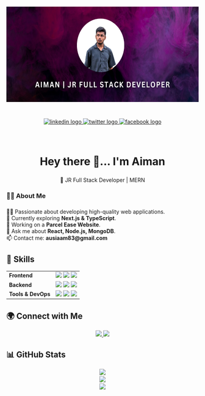 <br clear="both">

<div align="center">
  <img height="250" src="https://raw.githubusercontent.com/Aiman03-del/assets/refs/heads/main/assets/Banner.png"  />
</div>

###

<br clear="both">

<div align="center">
  <a href="https://www.linkedin.com/in/au-siaam-721011204/" target="_blank">
    <img src="https://img.shields.io/static/v1?message=LinkedIn&logo=linkedin&label=&color=0077B5&logoColor=white&labelColor=&style=flat" height="25" alt="linkedin logo"  />
  </a>
  <a href="https://x.com/au_siaam" target="_blank">
    <img src="https://img.shields.io/static/v1?message=Twitter&logo=twitter&label=&color=1DA1F2&logoColor=white&labelColor=&style=flat" height="25" alt="twitter logo"  />
  </a>
  <a href="https://www.facebook.com/profile.php?id=100073793885691" target="_blank">
    <img src="https://img.shields.io/static/v1?message=Facebook&logo=facebook&label=&color=1877F2&logoColor=white&labelColor=&style=flat" height="25" alt="facebook logo"  />
  </a>
</div>

###

<br clear="both">

<h1 align="center">Hey there 👋... I'm Aiman</h1>

###

<p align="center">🚀 JR Full Stack Developer | MERN</p>

###

<h3 align="left">👩‍💻  About Me</h3>

###

<p align="left">
👨‍💻 Passionate about developing high-quality web applications. <br>
🌱 Currently exploring <b>Next.js & TypeScript</b>. <br>
🔭 Working on a <b>Parcel Ease Website</b>. <br>
💬 Ask me about <b>React, Node.js, MongoDB</b>. <br>
📫 Contact me: <b>ausiaam83@gmail.com</b>
</p>

###

## 🚀 Skills  

<div align="center">
  
  <table>
    <tr>
      <td><b>Frontend</b></td>
      <td>
        <img src="https://img.shields.io/badge/React-20232A?style=for-the-badge&logo=react" />
        <img src="https://img.shields.io/badge/TailwindCSS-38B2AC?style=for-the-badge&logo=tailwind-css" />
        <img src="https://img.shields.io/badge/Next.js-000000?style=for-the-badge&logo=next.js" />
      </td>
    </tr>
    <tr>
      <td><b>Backend</b></td>
      <td>
        <img src="https://img.shields.io/badge/Node.js-43853D?style=for-the-badge&logo=node.js" />
        <img src="https://img.shields.io/badge/Express.js-404D59?style=for-the-badge&logo=express" />
        <img src="https://img.shields.io/badge/MongoDB-4EA94B?style=for-the-badge&logo=mongodb" />
      </td>
    </tr>
    <tr>
      <td><b>Tools & DevOps</b></td>
      <td>
        <img src="https://img.shields.io/badge/Netlify-00C7B7?style=for-the-badge&logo=netlify" />
        <img src="https://img.shields.io/badge/GitHub-181717?style=for-the-badge&logo=github" />
        <img src="https://img.shields.io/badge/Vercel-000000?style=for-the-badge&logo=vercel" />
      </td>
    </tr>
  </table>
  
</div>

## 🌍 Connect with Me  
<div align="center">
  <a href="https://linkedin.com/in/your-profile">
    <img src="https://img.shields.io/badge/LinkedIn-0A66C2?style=for-the-badge&logo=linkedin" />
  </a>
  <a href="https://github.com/your-username">
    <img src="https://img.shields.io/badge/GitHub-181717?style=for-the-badge&logo=github" />
  </a>
</div>

## 📊 GitHub Stats  
<div align="center">
  <img src="https://github-readme-stats.vercel.app/api?username=Aiman03-del&show_icons=true&theme=radical" /><br>
  <img src="https://github-readme-stats.vercel.app/api/top-langs/?username=Aiman03-del&layout=compact" /><br>
  <img src="https://github-readme-streak-stats.herokuapp.com/?user=Aiman03-del&theme=radical" />
</div>
